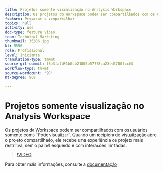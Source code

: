 ```yaml
---
title: Projetos somente visualização no Analysis Workspace
description: Os projetos do Workspace podem ser compartilhados com os usuários somente como “Pode visualizar”. Quando um recipient de visualização abre o projeto compartilhado, ele recebe uma experiência de projeto mais restritiva, sem o painel esquerdo e com interações limitadas.
feature: Preparar e compartilhar
topics: null
activity: use
doc-type: feature video
team: Technical Marketing
thumbnail: 36206.jpg
kt: 5556
role: Profissional
level: Iniciante
translation-type: tm+mt
source-git-commit: f3b3fa7d91b0cb21005b57768ca23ed6700fcc03
workflow-type: tm+mt
source-wordcount: '98'
ht-degree: 90%

---
```



# Projetos somente visualização no Analysis Workspace

Os projetos do Workspace podem ser compartilhados com os usuários somente como “Pode visualizar”. Quando um recipient de visualização abre o projeto compartilhado, ele recebe uma experiência de projeto mais restritiva, sem o painel esquerdo e com interações limitadas.

>[!VIDEO](https://video.tv.adobe.com/v/36206/?quality=12&learn=on)

Para obter mais informações, consulte a [documentação](https://experienceleague.adobe.com/docs/analytics/analyze/analysis-workspace/curate-share/view-only-projects.html?lang=pt-BR)
